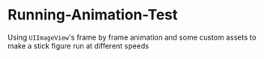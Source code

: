 Running-Animation-Test
======================

Using ```UIImageView```'s frame by frame animation and some custom assets to make a stick figure run at different speeds
